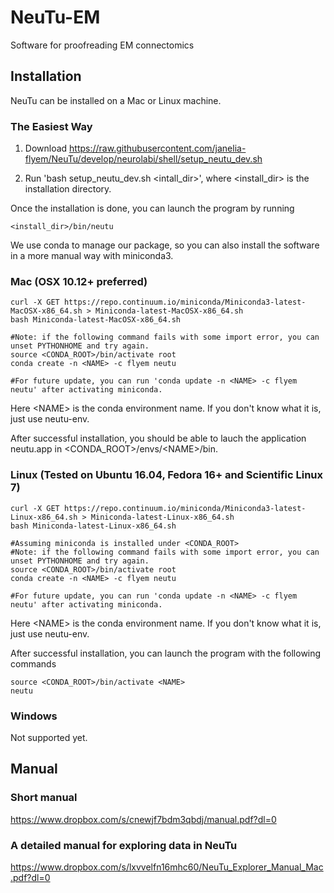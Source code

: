 NeuTu-EM
=====

<!--[![Build Status](https://drone.io/github.com/janelia-flyem/NeuTu/status.png)](https://drone.io/github.com/janelia-flyem/NeuTu/latest)-->

Software for proofreading EM connectomics

## Installation

NeuTu can be installed on a Mac or Linux machine.

### The Easiest Way

1. Download https://raw.githubusercontent.com/janelia-flyem/NeuTu/develop/neurolabi/shell/setup_neutu_dev.sh

2. Run 'bash setup_neutu_dev.sh <intall_dir>', where <install_dir> is the installation directory. 

Once the installation is done, you can launch the program by running

    <install_dir>/bin/neutu

We use conda to manage our package, so you can also install the software in a more manual way with miniconda3.

### Mac (OSX 10.12+ preferred)
    curl -X GET https://repo.continuum.io/miniconda/Miniconda3-latest-MacOSX-x86_64.sh > Miniconda-latest-MacOSX-x86_64.sh
    bash Miniconda-latest-MacOSX-x86_64.sh
    
    #Note: if the following command fails with some import error, you can unset PYTHONHOME and try again.
    source <CONDA_ROOT>/bin/activate root
    conda create -n <NAME> -c flyem neutu
    
    #For future update, you can run 'conda update -n <NAME> -c flyem neutu' after activating miniconda.
  
Here \<NAME\> is the conda environment name. If you don't know what it is, just use neutu-env.

After successful installation, you should be able to lauch the application neutu.app in \<CONDA_ROOT\>/envs/\<NAME\>/bin.

### Linux (Tested on Ubuntu 16.04, Fedora 16+ and Scientific Linux 7)
    curl -X GET https://repo.continuum.io/miniconda/Miniconda3-latest-Linux-x86_64.sh > Miniconda-latest-Linux-x86_64.sh
    bash Miniconda-latest-Linux-x86_64.sh
    
    #Assuming miniconda is installed under <CONDA_ROOT>
    #Note: if the following command fails with some import error, you can unset PYTHONHOME and try again.
    source <CONDA_ROOT>/bin/activate root
    conda create -n <NAME> -c flyem neutu
    
    #For future update, you can run 'conda update -n <NAME> -c flyem neutu' after activating miniconda.
  
Here \<NAME\> is the conda environment name. If you don't know what it is, just use neutu-env.

After successful installation, you can launch the program with the following commands

    source <CONDA_ROOT>/bin/activate <NAME>
    neutu 
 
### Windows

Not supported yet.

## Manual

### Short manual
https://www.dropbox.com/s/cnewjf7bdm3qbdj/manual.pdf?dl=0

### A detailed manual for exploring data in NeuTu

https://www.dropbox.com/s/lxvvelfn16mhc60/NeuTu_Explorer_Manual_Mac.pdf?dl=0

